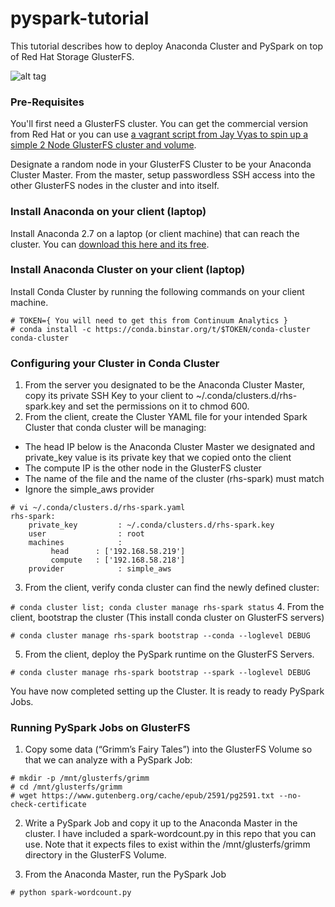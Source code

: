 # pyspark-tutorial

This tutorial describes how to  deploy Anaconda Cluster and PySpark on top of Red Hat Storage GlusterFS.

![alt tag](https://raw.githubusercontent.com/wattsteve/pyspark-tutorial/master/solution.png)

### Pre-Requisites

You'll first need a GlusterFS cluster. You can get the commercial version from Red Hat or you can use [a vagrant script from Jay Vyas to spin up a simple 2 Node GlusterFS cluster and volume](https://forge.gluster.org/vagrant/fedora19-gluster/blobs/master/vagrant-gluster-examples/README). 

Designate a random node in your GlusterFS Cluster to be your Anaconda Cluster Master. From the master, setup passwordless SSH access into the other GlusterFS nodes in the cluster and into itself.

### Install Anaconda on your client (laptop)

Install Anaconda 2.7 on a laptop (or client machine) that can reach the cluster. You can [download this here and its free](https://store.continuum.io/cshop/anaconda/).

### Install Anaconda Cluster on your client (laptop)

Install Conda Cluster by running the following commands on your client machine.

```
# TOKEN={ You will need to get this from Continuum Analytics }
# conda install -c https://conda.binstar.org/t/$TOKEN/conda-cluster conda-cluster
```

### Configuring your Cluster in Conda Cluster
 
1. From the server you designated to be the Anaconda Cluster Master, copy its private SSH Key to your client to  ~/.conda/clusters.d/rhs-spark.key and set the permissions on it to chmod 600.
2. From the client, create the Cluster YAML file for your intended Spark Cluster that conda cluster will be managing:

- The head IP below is the Anaconda Cluster Master we designated and private_key value is its private key that we copied onto the client
- The compute IP is the other node in the GlusterFS cluster
- The name of the file and the name of the cluster (rhs-spark) must match
- Ignore the simple_aws provider

```
# vi ~/.conda/clusters.d/rhs-spark.yaml 
rhs-spark:
    private_key         : ~/.conda/clusters.d/rhs-spark.key
    user                : root
    machines            :
         head      : ['192.168.58.219']
         compute   : ['192.168.58.218']
    provider            : simple_aws
```
3. From the client, verify conda cluster can find the newly defined cluster:

`# conda cluster list; conda cluster manage rhs-spark status`
4. From the client, bootstrap the cluster (This install conda cluster on GlusterFS servers)

`# conda cluster manage rhs-spark bootstrap --conda --loglevel DEBUG`

5. From the client, deploy the PySpark runtime on the GlusterFS Servers.

`# conda cluster manage rhs-spark bootstrap --spark --loglevel DEBUG` 

You have now completed setting up the Cluster. It is ready to ready PySpark Jobs.

### Running PySpark Jobs on GlusterFS

1. Copy some data (“Grimm’s Fairy Tales”) into the GlusterFS Volume so that we can analyze with a PySpark Job:

```
# mkdir -p /mnt/glusterfs/grimm
# cd /mnt/glusterfs/grimm
# wget https://www.gutenberg.org/cache/epub/2591/pg2591.txt --no-check-certificate
```

2. Write a PySpark Job and copy it up to the Anaconda Master in the cluster. I have included a spark-wordcount.py in this repo that you can use. Note that it expects files to exist within the /mnt/glusterfs/grimm directory in the GlusterFS Volume.

3. From the Anaconda Master, run the PySpark Job

`# python spark-wordcount.py`
